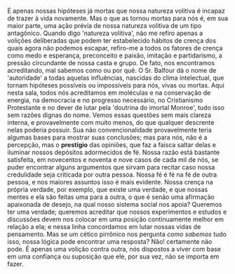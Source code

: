 É apenas nossas hipóteses já mortas que nossa natureza volitiva é incapaz de trazer à vida novamente. Mas o que as tornou mortas para nós é, em sua maior parte, uma ação prévia de nossa natureza volitiva de um tipo antagônico. Quando digo 'natureza volitiva', não me refiro apenas a volições deliberadas que podem ter estabelecido hábitos de crença dos quais agora não podemos escapar, refiro-me a todos os fatores de crença como medo e esperança, preconceito e paixão, imitação e partidarismo, a pressão circundante de nossa casta e grupo. De fato, nos encontramos acreditando, mal sabemos como ou por quê. O Sr. Balfour dá o nome de 'autoridade' a todas aquelas influências, nascidas do clima intelectual, que tornam hipóteses possíveis ou impossíveis para nós, vivas ou mortas. Aqui nesta sala, todos nós acreditamos em moléculas e na conservação de energia, na democracia e no progresso necessário, no Cristianismo Protestante e no dever de lutar pela 'doutrina do imortal Monroe', tudo isso sem razões dignas do nome. Vemos essas questões sem mais clareza interna, e provavelmente com muito menos, do que qualquer descrente nelas poderia possuir. Sua não convencionalidade provavelmente teria algumas bases para mostrar suas conclusões; mas para nós, não é a percepção, mas o **prestígio** das opiniões, que faz a faísca saltar delas e iluminar nossos depósitos adormecidos de fé. Nossa razão está bastante satisfeita, em novecentos e noventa e nove casos de cada mil de nós, se puder encontrar alguns argumentos que sirvam para recitar caso nossa credulidade seja criticada por outra pessoa. Nossa fé é fé na fé de outra pessoa, e nos maiores assuntos isso é mais evidente. Nossa crença na própria verdade, por exemplo, que existe uma verdade, e que nossas mentes e ela são feitas uma para a outra, o que é senão uma afirmação apaixonada de desejo, na qual nosso sistema social nos apoia? Queremos ter uma verdade; queremos acreditar que nossos experimentos e estudos e discussões devem nos colocar em uma posição continuamente melhor em relação a ela; e nessa linha concordamos em lutar nossas vidas de pensamento. Mas se um cético pirrônico nos pergunta _como sabemos_ tudo isso, nossa lógica pode encontrar uma resposta? Não! certamente não pode. É apenas uma volição contra outra, nós dispostos a viver com base em uma confiança ou suposição que ele, por sua vez, não se importa em fazer.